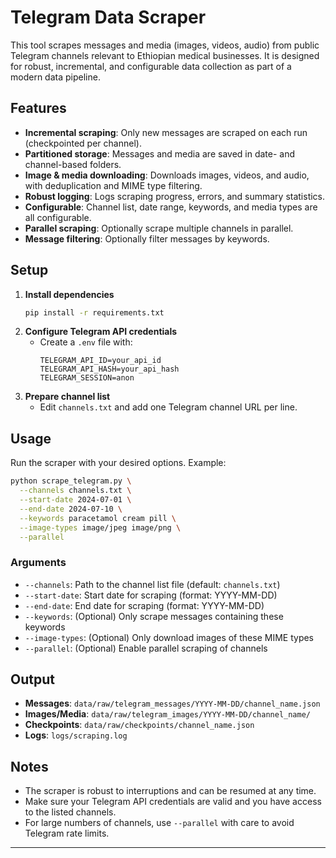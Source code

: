 # Telegram Data Scraper

This tool scrapes messages and media (images, videos, audio) from public Telegram channels relevant to Ethiopian medical businesses. It is designed for robust, incremental, and configurable data collection as part of a modern data pipeline.

## Features
- **Incremental scraping**: Only new messages are scraped on each run (checkpointed per channel).
- **Partitioned storage**: Messages and media are saved in date- and channel-based folders.
- **Image & media downloading**: Downloads images, videos, and audio, with deduplication and MIME type filtering.
- **Robust logging**: Logs scraping progress, errors, and summary statistics.
- **Configurable**: Channel list, date range, keywords, and media types are all configurable.
- **Parallel scraping**: Optionally scrape multiple channels in parallel.
- **Message filtering**: Optionally filter messages by keywords.

## Setup
1. **Install dependencies**
   ```bash
   pip install -r requirements.txt
   ```
2. **Configure Telegram API credentials**
   - Create a `.env` file with:
     ```env
     TELEGRAM_API_ID=your_api_id
     TELEGRAM_API_HASH=your_api_hash
     TELEGRAM_SESSION=anon
     ```
3. **Prepare channel list**
   - Edit `channels.txt` and add one Telegram channel URL per line.

## Usage
Run the scraper with your desired options. Example:

```bash
python scrape_telegram.py \
  --channels channels.txt \
  --start-date 2024-07-01 \
  --end-date 2024-07-10 \
  --keywords paracetamol cream pill \
  --image-types image/jpeg image/png \
  --parallel
```

### Arguments
- `--channels`: Path to the channel list file (default: `channels.txt`)
- `--start-date`: Start date for scraping (format: YYYY-MM-DD)
- `--end-date`: End date for scraping (format: YYYY-MM-DD)
- `--keywords`: (Optional) Only scrape messages containing these keywords
- `--image-types`: (Optional) Only download images of these MIME types
- `--parallel`: (Optional) Enable parallel scraping of channels

## Output
- **Messages**: `data/raw/telegram_messages/YYYY-MM-DD/channel_name.json`
- **Images/Media**: `data/raw/telegram_images/YYYY-MM-DD/channel_name/`
- **Checkpoints**: `data/raw/checkpoints/channel_name.json`
- **Logs**: `logs/scraping.log`

## Notes
- The scraper is robust to interruptions and can be resumed at any time.
- Make sure your Telegram API credentials are valid and you have access to the listed channels.
- For large numbers of channels, use `--parallel` with care to avoid Telegram rate limits.

--- 